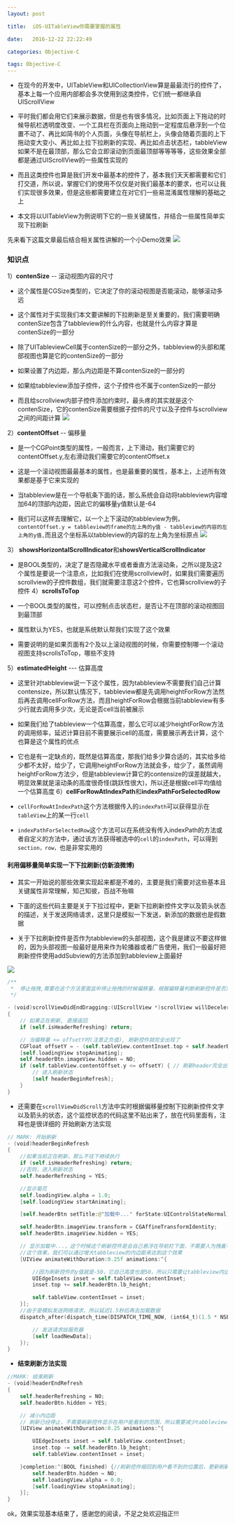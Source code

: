 ```yaml
---
layout: post

title:  iOS-UITableView你需要掌握的属性

date:   2016-12-22 22:22:49

categories: Objective-C

tags: Objective-C
---
```



- 在现今的开发中，UITableView和UICollectionView算是最最流行的控件了，基本上每一个应用内部都会多次使用到这类控件，它们统一都继承自UIScrollView

- 平时我们都会用它们来展示数据，但是也有很多情况，比如页面上下拖动的时候导航栏透明度改变、一个工具栏在页面向上拖动到一定程度后悬浮到一个位置不动了、再比如简书的个人页面，头像在导航栏上，头像会随着页面的上下拖动变大变小、再比如上拉下拉刷新的实现、再比如点击状态栏，tabbleView如果不是在最顶部，那么它会立即滚动到页面最顶部等等等等，这些效果全部都是通过UIScrollView的一些属性实现的

- 而且这类控件也算是我们开发中最基本的控件了，基本我们天天都需要和它们打交道，所以说，掌握它们的使用不仅仅是对我们最基本的要求，也可以让我们实现很多效果，但是这些都需要建立在对它们一些易混淆属性理解的基础之上

- 本文将以UITableView为例说明下它的一些关键属性，并结合一些属性简单实现下拉刷新

先来看下这篇文章最后结合相关属性讲解的一个小Demo效果
![](http://upload-images.jianshu.io/upload_images/313229-f151c96cfe1feb30.gif?imageMogr2/auto-orient/strip)


### 知识点

1）**contenSize** -- 滚动视图内容的尺寸

- 这个属性是CGSize类型的，它决定了你的滚动视图是否能滚动，能够滚动多远
- 这个属性对于实现我们本文要讲解的下拉刷新是至关重要的，我们需要明确contenSize包含了tabbleview的什么内容，也就是什么内容才算是contenSize的一部分

- 除了UITableviewCell属于contenSize的一部分之外，tabbleview的头部和尾部视图也算是它的contenSize的一部分

- 如果设置了内边距，那么内边距是不算contenSize的一部分的

- 如果给tabbleview添加子控件，这个子控件也不属于contenSize的一部分

- 而且给scrollview内部子控件添加约束时，最头疼的其实就是这个contenSize，它的contenSize需要根据子控件的尺寸以及子控件与scrollview之间的间距计算
![](http://upload-images.jianshu.io/upload_images/313229-4dc7366bb227ca33.png?imageMogr2/auto-orient/strip%7CimageView2/2/w/1240)

2）**contentOffset** -- 偏移量

- 是一个CGPoint类型的属性，一般而言，上下滑动，我们需要它的contentOffset.y,左右滑动我们需要它的contentOffset.x

- 这是一个滚动视图最最基本的属性，也是最重要的属性，基本上，上述所有效果都是基于它来实现的

- 当tabbleview是在一个导航条下面的话，那么系统会自动将tabbleview内容增加64的顶部内边距，因此它的偏移量y值默认是-64

- 我们可以这样去理解它，以一个上下滚动的tabbleview为例，`contentOffset.y = tabbleview的frame的左上角的y值 - tabbleview的内容的左上角的y值,`而且这个坐标系以tabbleview的内容的左上角为坐标原点
![](http://upload-images.jianshu.io/upload_images/313229-0773c77b82c510bf.png?imageMogr2/auto-orient/strip%7CimageView2/2/w/1240)

3） **showsHorizontalScrollIndicator**和**showsVerticalScrollIndicator**

- 是BOOL类型的，决定了是否隐藏水平或者垂直方法滚动条，之所以提及这2个属性是要说一个注意点，比如我们在使用scrollview时，如果我们需要遍历scrollview的子控件数组，我们就需要注意这2个控件，它也算scrollview的子控件
4）**scrollsToTop**

- 一个BOOL类型的属性，可以控制点击状态栏，是否让不在顶部的滚动视图回到最顶部

- 属性默认为YES，也就是系统默认帮我们实现了这个效果

- 需要说明的是如果页面有2个及以上滚动视图的时候，你需要控制哪一个滚动视图支持scrollsToTop，哪些不支持

5）**estimatedHeight** --- 估算高度

- 这里针对tabbleview说一下这个属性，因为tabbleview不需要我们自己计算contensize，所以默认情况下，tabbleview都是先调用heightForRow方法然后再去调用cellForRow方法，而且heightForRow会根据当前tabbleview有多少行就去调用多少次，无论是否cell当前被展示

- 如果我们给了tabbleview一个估算高度，那么它可以减少heightForRow方法的调用频率，延迟计算目前不需要展示cell的高度，需要展示再去计算，这个也算是这个属性的优点

- 它也是有一定缺点的，既然是估算高度，那我们给多少算合适的，其实给多给少都不太好，给少了，它调用heightForRow方法就会多，给少了，虽然调用heightForRow方法少，但是tabbleview计算它的contensize的误差就越大，明显效果就是滚动条的高度很奇怪(跳跃性很大)，所以还是根据cell平均值给一个估算高度
6）**cellForRowAtIndexPath**和**indexPathForSelectedRow**

- `cellForRowAtIndexPath`这个方法根据传入的`indexPath`可以获得显示在`tableView`上的某一行`cell`

- `indexPathForSelectedRow`这个方法可以在系统没有传入indexPath的方法或者自定义的方法中，通过该方法获得被选中的`cell`的`indexPath`，可以得到`section，row，`也是非常实用的

#### 利用偏移量简单实现一下下拉刷新(仿新浪微博)

- 其实一开始说的那些效果实现起来都是不难的，主要是我们需要对这些基本且关键属性非常理解，知己知彼，百战不殆嘛

- 下面的这些代码主要是关于下拉过程中，更新下拉刷新控件文字以及箭头状态的描述，关于发送网络请求，这里只是模拟一下发送，新添加的数据也是假数据

- 关于下拉刷新控件是否作为tabbleview的头部视图，这个我是建议不要这样做的，因为头部视图一般最好是用来作为轮播器或者广告使用，我们一般最好把刷新控件使用addSubview的方法添加到tabbleview上面最好

![](http://upload-images.jianshu.io/upload_images/313229-c5b2d77462518c62.png?imageMogr2/auto-orient/strip%7CimageView2/2/w/1240)



```swift
/**
 *  停止拖拽,需要在这个方法里面监听停止拖拽的时候偏移量，根据偏移量判断刷新控件是否完全显示，是的话进入刷新，不是的话直接返回
 */

- (void)scrollViewDidEndDragging:(UIScrollView *)scrollView willDecelerate:(BOOL)decelerate
{
    // 如果正在刷新, 直接返回
    if (self.isHeaderRefreshing) return;

    // 当偏移量 <= offsetY时(注意正负值), 刷新控件就完全出现了
    CGFloat offsetY = - (self.tableView.contentInset.top + self.headerBtn.lb_height);
    [self.loadingView stopAnimating];
    self.headerBtn.imageView.hidden = NO;
    if (self.tableView.contentOffset.y <= offsetY) { // 刷新header完全出现了
        // 进入刷新状态
        [self headerBeginRefresh];
    }
}
```


- 还需要在`scrollViewDidScroll`方法中实时根据偏移量控制下拉刷新控件文字以及箭头的状态，这个监控状态的代码这里不贴出来了，放在代码里面有，注释也是很详细的
开始刷新方法实现

```swift
// MARK: 开始刷新
- (void)headerBeginRefresh
{
    //如果当前正在刷新，那么不往下继续执行
    if (self.isHeaderRefreshing) return;
    //否则，进入刷新状态
    self.headerRefreshing = YES;

    //显示菊花
    self.loadingView.alpha = 1.0;
    [self.loadingView startAnimating];

    [self.headerBtn setTitle:@"加载中..." forState:UIControlStateNormal];

    self.headerBtn.imageView.transform = CGAffineTransformIdentity;
    self.headerBtn.imageView.hidden = YES;

    // 显示加载中...，这个时候这个刷新控件是会自己悬浮在导航栏下面，不需要人为拽着不松手
    //这个效果，我们可以通过增大tabbleview的内边距来达到这个效果
    [UIView animateWithDuration:0.25f animations:^{

        //因为刷新控件的y值就是-50，它自己高度也是50，所以只需要让tabbleview内边距向下走50，那么刷新控件就会完全显示了
        UIEdgeInsets inset = self.tableView.contentInset;
        inset.top += self.headerBtn.lb_height;

        self.tableView.contentInset = inset;
    }];
    //由于是模拟发送网络请求，所以延迟1.5秒后再去加载数据
    dispatch_after(dispatch_time(DISPATCH_TIME_NOW, (int64_t)(1.5 * NSEC_PER_SEC)), dispatch_get_main_queue(), ^{

        // 发送请求给服务器
        [self loadNewData];
    });
}
```


- **结束刷新方法实现**

```swift
//MARK: 结束刷新
- (void)headerEndRefresh
{
    self.headerRefreshing = NO;
    self.headerBtn.hidden = YES;

    // 减小内边距
    // 刷新已经停止，不需要刷新控件显示在用户能看到的范围，所以需要减少tabbleview的内边距
    [UIView animateWithDuration:0.25 animations:^{

        UIEdgeInsets inset = self.tableView.contentInset;
        inset.top -= self.headerBtn.lb_height;
        self.tableView.contentInset = inset;

    }completion:^(BOOL finished) {//刷新控件缩回到用户看不到的位置后，更新刷新控件以及内部子控件的状态
        self.headerBtn.hidden = NO;
        self.loadingView.alpha = 0.0;
        [self.loadingView stopAnimating];
    }];
}
```
ok，效果实现基本结束了，感谢您的阅读，不足之处欢迎指正!!!
